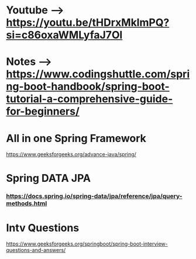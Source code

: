 # Youtube --> https://youtu.be/tHDrxMklmPQ?si=c86oxaWMLyfaJ7Ol

# Notes --> https://www.codingshuttle.com/spring-boot-handbook/spring-boot-tutorial-a-comprehensive-guide-for-beginners/


# All in one Spring Framework

https://www.geeksforgeeks.org/advance-java/spring/


# Spring DATA JPA
### https://docs.spring.io/spring-data/jpa/reference/jpa/query-methods.html


# Intv Questions

https://www.geeksforgeeks.org/springboot/spring-boot-interview-questions-and-answers/
